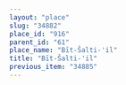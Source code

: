 ```yaml
---
layout: "place"
slug: "34882"
place_id: "916"
parent_id: "61"
place_name: "Bīt-Šalti-'il"
title: "Bīt-Šalti-'il"
previous_item: "34885"
---
```

